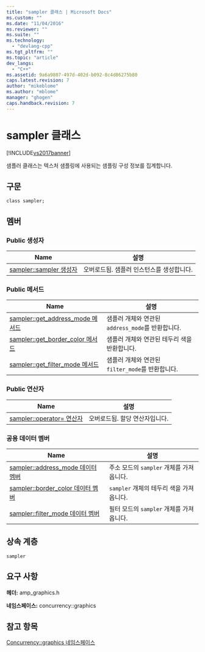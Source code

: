 ```yaml
---
title: "sampler 클래스 | Microsoft Docs"
ms.custom: ""
ms.date: "11/04/2016"
ms.reviewer: ""
ms.suite: ""
ms.technology: 
  - "devlang-cpp"
ms.tgt_pltfrm: ""
ms.topic: "article"
dev_langs: 
  - "C++"
ms.assetid: 9a6a9807-497d-402d-b092-8c4d86275b80
caps.latest.revision: 7
author: "mikeblome"
ms.author: "mblome"
manager: "ghogen"
caps.handback.revision: 7
---
```

# sampler 클래스
[!INCLUDE[vs2017banner](../../../assembler/inline/includes/vs2017banner.md)]

샘플러 클래스는 텍스처 샘플링에 사용되는 샘플링 구성 정보를 집계합니다.  
  
## 구문  
  
```  
class sampler;  
```  
  
## 멤버  
  
### Public 생성자  
  
|Name|설명|  
|----------|--------|  
|[sampler::sampler 생성자](../Topic/sampler::sampler%20Constructor.md)|오버로드됨.  샘플러 인스턴스를 생성합니다.|  
  
### Public 메서드  
  
|Name|설명|  
|----------|--------|  
|[sampler::get\_address\_mode 메서드](../Topic/sampler::get_address_mode%20Method.md)|샘플러 개체와 연관된 `address_mode`를 반환합니다.|  
|[sampler::get\_border\_color 메서드](../Topic/sampler::get_border_color%20Method.md)|샘플러 개체와 연관된 테두리 색을 반환합니다.|  
|[sampler::get\_filter\_mode 메서드](../Topic/sampler::get_filter_mode%20Method.md)|샘플러 개체와 연관된 `filter_mode`를 반환합니다.|  
  
### Public 연산자  
  
|Name|설명|  
|----------|--------|  
|[sampler::operator\= 연산자](../Topic/sampler::operator=%20Operator.md)|오버로드됨.  할당 연산자입니다.|  
  
### 공용 데이터 멤버  
  
|Name|설명|  
|----------|--------|  
|[sampler::address\_mode 데이터 멤버](../Topic/sampler::address_mode%20Data%20Member.md)|주소 모드의 `sampler` 개체를 가져옵니다.|  
|[sampler::border\_color 데이터 멤버](../Topic/sampler::border_color%20Data%20Member.md)|`sampler` 개체의 테두리 색을 가져옵니다.|  
|[sampler::filter\_mode 데이터 멤버](../Topic/sampler::filter_mode%20Data%20Member.md)|필터 모드의 `sampler` 개체를 가져옵니다.|  
  
## 상속 계층  
 `sampler`  
  
## 요구 사항  
 **헤더:** amp\_graphics.h  
  
 **네임스페이스:** concurrency::graphics  
  
## 참고 항목  
 [Concurrency::graphics 네임스페이스](../../../parallel/amp/reference/concurrency-graphics-namespace.md)